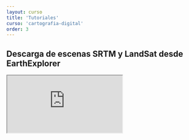 ```yaml
---
layout: curso
title: 'Tutoriales'
curso: 'cartografia-digital'
order: 3
---
```


## Descarga de escenas SRTM y LandSat desde EarthExplorer

<div class="embed-responsive embed-responsive-4by3">
  <iframe class="embed-responsive-item" src="https://www.youtube.com/watch?v=LTFAnhcQk4U"></iframe>
</div>

